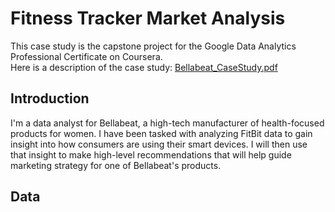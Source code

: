 # Fitness Tracker Market Analysis 
This case study is the capstone project for the Google Data Analytics Professional Certificate on Coursera.  
Here is a description of the case study: [Bellabeat_CaseStudy.pdf](https://github.com/ChandlerTinagero/FitnessTrackerMarketAnalysis/files/11186931/Bellabeat_CaseStudy.pdf)  

## Introduction 
I'm a data analyst for Bellabeat, a high-tech manufacturer of health-focused products for women. I have been tasked with analyzing FitBit data to gain insight into how consumers are using their smart devices. I will then use that insight to make high-level recommendations that will help guide marketing strategy for one of Bellabeat's products.  

## Data
